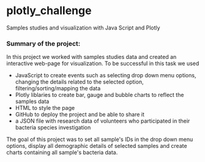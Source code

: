 # plotly_challenge
Samples studies and visualization with Java Script and Plotly
### Summary of the project:
In this project we worked with samples studies data and created an interactive web-page for visualization.
To be successful in this task we used 
- JavaScript to create events such as selecting drop down menu options, changing the details related to the selected option, filtering/sorting/mapping the data
- Plotly liblaries to create bar, gauge and bubble charts to reflect the samples data
- HTML to style the page
- GitHub to deploy the project and be able to share it
- a JSON file with research data of volunteers who participated in their bacteria species investigation


The goal of this project was to set all sample's IDs in the drop down menu options, display all demographic details of selected samples and create charts containing all sample's bacteria data.
